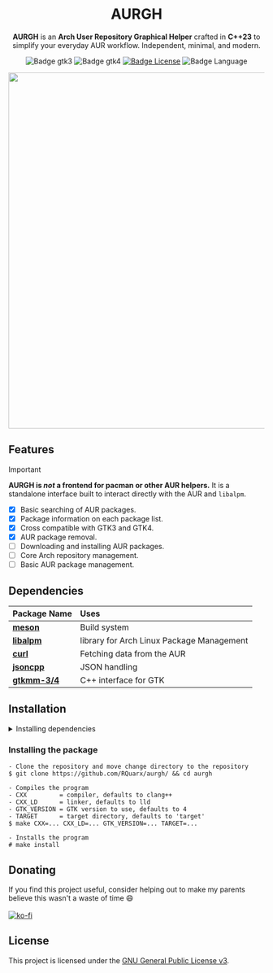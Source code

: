<div align=center>

# AURGH

**AURGH** is an **Arch User Repository Graphical Helper**
crafted in **C++23** to simplify your everyday AUR workflow.
Independent, minimal, and modern.

![Badge gtk3]
![Badge gtk4]
[![Badge License]][License]
![Badge Language]

<img src=https://github.com/user-attachments/assets/c9ad8212-6e43-493f-94d9-ddb37c222c5c width=700></img>

</div>

## Features

> [!IMPORTANT]
> **AURGH is _not_ a frontend for pacman or other AUR helpers.**
> It is a standalone interface built to interact directly with the AUR and `libalpm`.

- [x] Basic searching of AUR packages.
- [x] Package information on each package list.
- [x] Cross compatible with GTK3 and GTK4.
- [x] AUR package removal.
- [ ] Downloading and installing AUR packages.
- [ ] Core Arch repository management.
- [ ] Basic AUR package management.

## Dependencies

| Package Name                                                  | Uses                                      |
|:--------------------------------------------------------------|:------------------------------------------|
| **[meson](https://mesonbuild.com/)**                          | Build system                              |
| **[libalpm](https://man.archlinux.org/man/libalpm.3)**        | library for Arch Linux Package Management |
| **[curl](https://curl.se/)**                                  | Fetching data from the AUR                |
| **[jsoncpp](https://github.com/open-source-parsers/jsoncpp)** | JSON handling                             |
| **[gtkmm-3/4](https://gtkmm.gnome.org/en/)**                  | C++ interface for GTK                     |

## Installation

<details>
<summary>Installing dependencies</summary>

Both gtk3, and gtk4 build of the application requires at least these packages present on the system
```console
meson pkgconf curl jsoncpp pacman
```

and for each gtk version, gtkmm-3.0 or gtkmm-4.0 would be required to be available on the system

- gtk3 ` gtkmm3 glibmm `
- gtk4 ` gtkmm-4.0 glibmm-2.68 `

</details>

### Installing the package

```console
- Clone the repository and move change directory to the repository
$ git clone https://github.com/RQuarx/aurgh/ && cd aurgh

- Compiles the program
- CXX         = compiler, defaults to clang++
- CXX_LD      = linker, defaults to lld
- GTK_VERSION = GTK version to use, defaults to 4
- TARGET      = target directory, defaults to 'target'
$ make CXX=... CXX_LD=... GTK_VERSION=... TARGET=...

- Installs the program
# make install
```

## Donating

If you find this project useful, consider helping out to make my parents believe this wasn't a waste of time 😄
<br>
<br>
[![ko-fi](https://ko-fi.com/img/githubbutton_sm.svg)](https://ko-fi.com/I2I11ERX5G)

## License
This project is licensed under the [GNU General Public License v3](COPYING).

[License]: COPYING

[Badge Workflow]: https://github.com/RQuarx/aurgh/actions/workflows/check_build.yml/badge.svg
[Badge gtk3]: https://github.com/RQuarx/aurgh/actions/workflows/gtk3_build.yml/badge.svg
[Badge gtk4]: https://github.com/RQuarx/aurgh/actions/workflows/gtk4_build.yml/badge.svg
[Badge Language]: https://img.shields.io/github/languages/top/RQuarx/aurgh
[Badge License]: https://img.shields.io/github/license/RQuarx/aurgh
